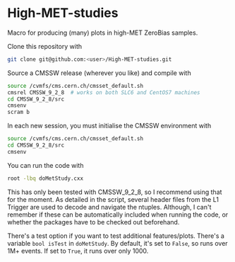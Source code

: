 # High-MET-studies

Macro for producing (many) plots in high-MET ZeroBias samples.

Clone this repository with

```bash
git clone git@github.com:<user>/High-MET-studies.git
```

Source a CMSSW release (wherever you like) and compile with

```bash
source /cvmfs/cms.cern.ch/cmsset_default.sh
cmsrel CMSSW_9_2_8  # works on both SLC6 and CentOS7 machines
cd CMSSW_9_2_8/src
cmsenv
scram b
```

In each new session, you must initialise the CMSSW environment with

```bash
source /cvmfs/cms.cern.ch/cmsset_default.sh
cd CMSSW_9_2_8/src
cmsenv
```

You can run the code with

```bash
root -lbq doMetStudy.cxx
```

This has only been tested with CMSSW\_9\_2\_8, so I recommend using that for the moment. As detailed in the script, several header files from the L1 Trigger are used to decode and navigate the ntuples. Although, I can't remember if these can be automatically included when running the code, or whether the packages have to be checked out beforehand.

There's a test option if you want to test additional features/plots. There's a variable `bool isTest` in `doMetStudy`. By default, it's set to `False`, so runs over 1M+ events. If set to `True`, it runs over only 1000.